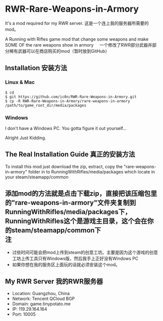 # RWR-Rare-Weapons-in-Armory
It's a mod required for my RWR server.
这是一个连上我的服务器所需要的mod。

A Running with Rifles game mod that change some weapons and make SOME OF the rare weapons show in armory     
一个修改了RWR部分武器并部分稀有武器可以在商店购买的mod（暂时放到GitHub）

Installation 安装方法
--------------------

### Linux & Mac
```
$ cd
$ git https://github.com/ic0n/RWR-Rare-Weapons-in-Armory.git
$ cp -R RWR-Rare-Weapons-in-Armory/rare-weapons-in-armory  /path/to/game_root_dir/media/packages
```
### Windows
I don't have a Windows PC. You gotta figure it out yourself...    

Alright Just Kidding.

The Real Installation Guide 真正的安装方法
----------------------------------------

To install this mod just download the zip, extract, copy the "rare-weapons-in-armory" folder in to RunningWithRifles/media/packages which locate in your steam/steamapp/common

添加mod的方法就是点击下载zip，直接把该压缩包里的"rare-weapons-in-armory"文件夹复制到RunningWithRifles/media/packages下，RunningWithRifles这个是游戏主目录，这个会在你的steam/steamapp/common下
<br/>
注
--
- 过些时间可能会把mod上传到steam的创意工坊。主要是因为这个游戏的创意工坊上传工具只有Windows版，然后我手上正好没有Windows PC
- 如果你想在我的服务区上面玩的话就必须安装这个mod。    



My RWR Server 我的RWR服务器
--------------------------

  - Location: Guangzhou, China
  - Network: Tencent QCloud BGP
  - Domain: game.tinypotato.me
  - IP: 119.29.164.164
  - Port: 10005

